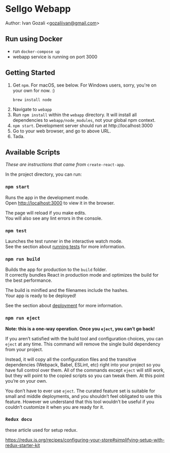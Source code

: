 # Sellgo Webapp

Author: Ivan Gozali <<gozaliivan@gmail.com>>

## Run using Docker

- run `docker-compose up`
- webapp service is running on port 3000

## Getting Started

1.  Get `npm`. For macOS, see below. For Windows users, sorry, you're on your own for now. :)
    ```
    brew install node
    ```
2.  Navigate to `webapp`
3.  Run `npm install` within the `webapp` directory. It will install all dependencies to `webapp/node_modules`, not your global npm context.
4.  `npm start`. Development server should run at http://localhost:3000
5.  Go to your web browser, and go to above URL.
6.  Tada.

## Available Scripts

_These are instructions that came from_ `create-react-app`.

In the project directory, you can run:

### `npm start`

Runs the app in the development mode.<br>
Open [http://localhost:3000](http://localhost:3000) to view it in the browser.

The page will reload if you make edits.<br>
You will also see any lint errors in the console.

### `npm test`

Launches the test runner in the interactive watch mode.<br>
See the section about [running tests](https://facebook.github.io/create-react-app/docs/running-tests) for more information.

### `npm run build`

Builds the app for production to the `build` folder.<br>
It correctly bundles React in production mode and optimizes the build for the best performance.

The build is minified and the filenames include the hashes.<br>
Your app is ready to be deployed!

See the section about [deployment](https://facebook.github.io/create-react-app/docs/deployment) for more information.

### `npm run eject`

**Note: this is a one-way operation. Once you `eject`, you can’t go back!**

If you aren’t satisfied with the build tool and configuration choices, you can `eject` at any time. This command will remove the single build dependency from your project.

Instead, it will copy all the configuration files and the transitive dependencies (Webpack, Babel, ESLint, etc) right into your project so you have full control over them. All of the commands except `eject` will still work, but they will point to the copied scripts so you can tweak them. At this point you’re on your own.

You don’t have to ever use `eject`. The curated feature set is suitable for small and middle deployments, and you shouldn’t feel obligated to use this feature. However we understand that this tool wouldn’t be useful if you couldn’t customize it when you are ready for it.

### `Redux docu`

these article used for setup redux.

https://redux.js.org/recipes/configuring-your-store#simplifying-setup-with-redux-starter-kit
